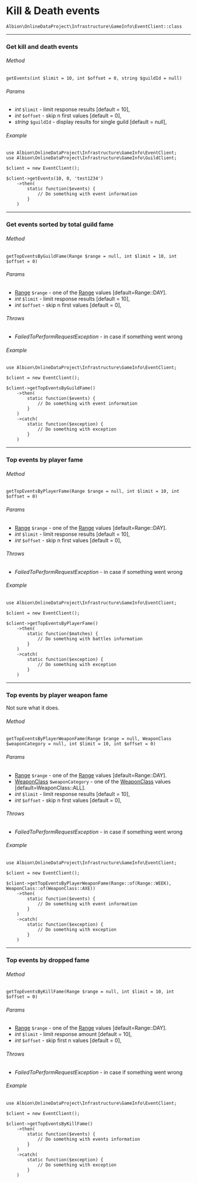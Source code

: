 # Kill & Death events 

`Albion\OnlineDataProject\Infrastructure\GameInfo\EventClient::class`  

--- 
### Get kill and death events

###### Method
`getEvents(int $limit = 10, int $offset = 0, string $guildId = null)`

###### Params
 * _int_ `$limit` - limit response results [default = 10],
 * _int_ `$offset` - skip n first values [default = 0],
 * _string_ `$guildId` - display results for single guild [default = null], 

###### Example

```
use Albion\OnlineDataProject\Infrastructure\GameInfo\EventClient;
use Albion\OnlineDataProject\Infrastructure\GameInfo\GuildClient;
  
$client = new EventClient();

$client->getEvents(10, 0, 'test1234')
    ->then(
        static function($events) {
            // Do something with event information
        }
    )
```
--- 
### Get events sorted by total guild fame

###### Method
`getTopEventsByGuildFame(Range $range = null, int $limit = 10, int $offset = 0)`

###### Params
 * [Range](range.md) `$range` - one of the [Range](range.md) values [default=Range::DAY].
 * _int_ `$limit` - limit response results [default = 10],
 * _int_ `$offset` - skip n first values [default = 0],

###### Throws
 * _FailedToPerformRequestException_ - in case if something went wrong

###### Example

```
use Albion\OnlineDataProject\Infrastructure\GameInfo\EventClient;
 
$client = new EventClient();

$client->getTopEventsByGuildFame()
    ->then(
        static function($events) {
            // Do something with event information
        }
    )
    ->catch(
        static function($exception) {
            // Do something with exception
        }
    )
```
--- 
### Top events by player fame 

###### Method
`getTopEventsByPlayerFame(Range $range = null, int $limit = 10, int $offset = 0)` 

###### Params
 * [Range](range.md) `$range` - one of the [Range](range.md) values [default=Range::DAY].
 * _int_ `$limit` - limit response results [default = 10],
 * _int_ `$offset` - skip n first values [default = 0],

###### Throws
 * _FailedToPerformRequestException_ - in case if something went wrong

###### Example

```
use Albion\OnlineDataProject\Infrastructure\GameInfo\EventClient;
 
$client = new EventClient();

$client->getTopEventsByPlayerFame()
    ->then(
        static function($matches) {
            // Do something with battles information
        }
    )
    ->catch(
        static function($exception) {
            // Do something with exception
        }
    )
```
--- 
### Top events by player weapon fame

Not sure what it does.  

###### Method
`getTopEventsByPlayerWeaponFame(Range $range = null, WeaponClass $weaponCategory = null, int $limit = 10, int $offset = 0)`

###### Params
 * [Range](range.md) `$range` - one of the [Range](range.md) values [default=Range::DAY].
 * [WeaponClass](weaponClass.md) `$weaponCategory` - one of the [WeaponClass](weaponClass.md) values [default=WeaponClass::ALL].
  * _int_ `$limit` - limit response results [default = 10],
  * _int_ `$offset` - skip n first values [default = 0],  

###### Throws
 * _FailedToPerformRequestException_ - in case if something went wrong

###### Example

```
use Albion\OnlineDataProject\Infrastructure\GameInfo\EventClient;
 
$client = new EventClient();

$client->getTopEventsByPlayerWeaponFame(Range::of(Range::WEEK), WeaponClass::of(WeaponClass::AXE))
    ->then(
        static function($events) {
            // Do something with event information
        }
    )
    ->catch(
        static function($exception) {
            // Do something with exception
        }
    )
```
--- 
### Top events by dropped fame 

###### Method
`getTopEventsByKillFame(Range $range = null, int $limit = 10, int $offset = 0)`

###### Params
* [Range](range.md) `$range` - one of the [Range](range.md) values [default=Range::DAY].
 * _int_ `$limit` - limit response amount [default = 10],
 * _int_ `$offset` - skip first n values [default = 0],  

###### Throws
 * _FailedToPerformRequestException_ - in case if something went wrong

###### Example

```
use Albion\OnlineDataProject\Infrastructure\GameInfo\EventClient;
 
$client = new EventClient();

$client->getTopEventsByKillFame()
    ->then(
        static function($events) {
            // Do something with events information
        }
    )
    ->catch(
        static function($exception) {
            // Do something with exception
        }
    )
```